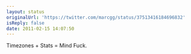 ```yaml
---
layout: status
originalUrl: 'https://twitter.com/marcgg/status/37513416184696832'
isReply: false
date: 2011-02-15 14:07:50
---
```


Timezones + Stats = Mind Fuck.
